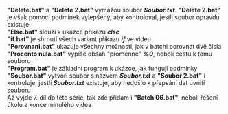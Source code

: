 **"Delete.bat"** a **"Delete 2.bat"** vymažou soubor ***Soubor.txt***. **"Delete 2.bat"** je však pomocí podmínek vylepšený, aby kontroloval, jestli soubor opravdu existuje<br>
**"Else.bat"** slouží k ukázce příkazu ***else***<br>
**"if.bat"** je shrnutí všech variant příkazu ***if*** ve videu<br>
**"Porovnani.bat"** ukazuje všechny možnosti, jak v batchi porovnat dvě čísla<br>
**"Procento nula.bat"** vypíše obsah "proměnné" ***%0***, neboli cestu k tomu souboru<br>
**"Program.bat"** je základní program k ukázce, jak fungují podmínky<br>
**"Soubor.bat"** vytvoří soubor s názvem ***Soubor.txt*** a **"Soubor 2.bat"** i kontroluje, jestli ***Soubor.txt*** existuje, aby nedošlo k přepsání dat uvnitř souboru<br>
Až vyjde 7. díl do této série, tak zde přidám i **"Batch 06.bat"**, neboli řešení úkolu z konce minulého videa